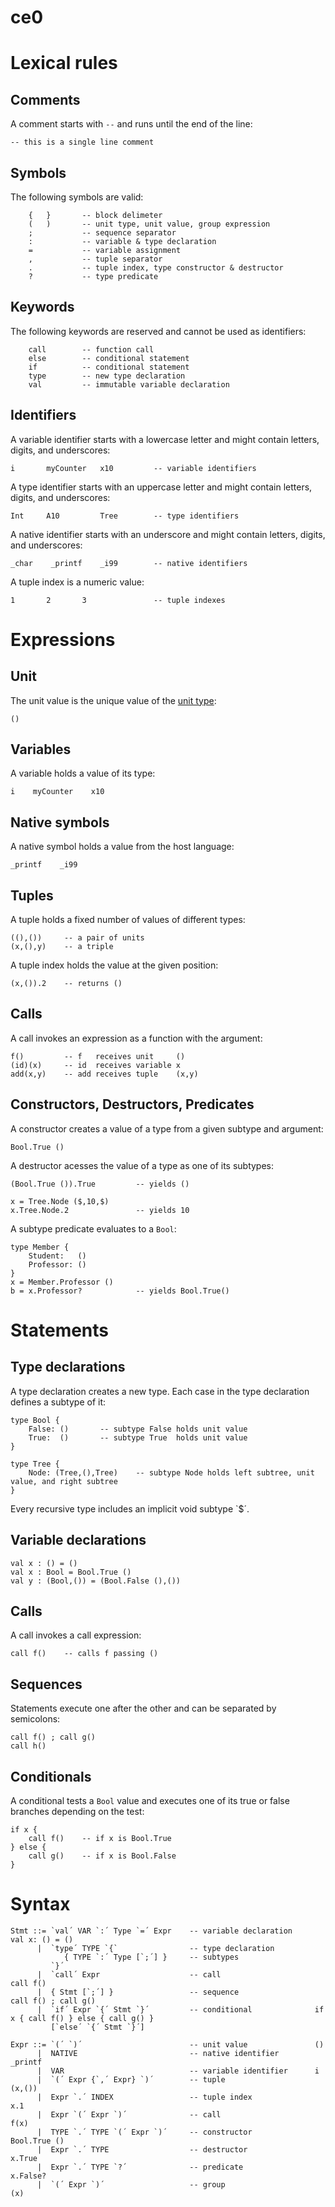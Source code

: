 # ce0

# Lexical rules

## Comments

A comment starts with `--` and runs until the end of the line:

```
-- this is a single line comment
```

## Symbols

The following symbols are valid:

```
    {   }       -- block delimeter
    (   )       -- unit type, unit value, group expression
    ;           -- sequence separator
    :           -- variable & type declaration
    =           -- variable assignment
    ,           -- tuple separator
    .           -- tuple index, type constructor & destructor
    ?           -- type predicate
```

## Keywords

The following keywords are reserved and cannot be used as identifiers:

```
    call        -- function call
    else        -- conditional statement
    if          -- conditional statement
    type        -- new type declaration
    val         -- immutable variable declaration
```

## Identifiers

A variable identifier starts with a  lowercase letter and might contain
letters, digits, and underscores:

```
i       myCounter   x10         -- variable identifiers
```

A type identifier starts with an uppercase letter and might contain letters,
digits, and underscores:

```
Int     A10         Tree        -- type identifiers
```

A native identifier starts with an underscore and might contain letters,
digits, and underscores:

```
_char    _printf    _i99        -- native identifiers
```

A tuple index is a numeric value:

```
1       2       3               -- tuple indexes
```

# Expressions

## Unit

The unit value is the unique value of the [unit type](TODO):

```
()
```

## Variables

A variable holds a value of its type:

```
i    myCounter    x10
```

## Native symbols

A native symbol holds a value from the host language:

```
_printf    _i99
```

## Tuples

A tuple holds a fixed number of values of different types:

```
((),())     -- a pair of units
(x,(),y)    -- a triple
```

A tuple index holds the value at the given position:

```
(x,()).2    -- returns ()
```

## Calls

A call invokes an expression as a function with the argument:

```
f()         -- f   receives unit     ()
(id)(x)     -- id  receives variable x
add(x,y)    -- add receives tuple    (x,y)
```

## Constructors, Destructors, Predicates

A constructor creates a value of a type from a given subtype and argument:

```
Bool.True ()
```

A destructor acesses the value of a type as one of its subtypes:

```
(Bool.True ()).True         -- yields ()

x = Tree.Node ($,10,$)
x.Tree.Node.2               -- yields 10
```

A subtype predicate evaluates to a `Bool`:

```
type Member {
    Student:   ()
    Professor: ()
}
x = Member.Professor ()
b = x.Professor?            -- yields Bool.True()
```

# Statements

## Type declarations

A type declaration creates a new type.
Each case in the type declaration defines a subtype of it:

```
type Bool {
    False: ()       -- subtype False holds unit value
    True:  ()       -- subtype True  holds unit value
}

type Tree {
    Node: (Tree,(),Tree)    -- subtype Node holds left subtree, unit value, and right subtree
}
```

Every recursive type includes an implicit void subtype `$´.

## Variable declarations

```
val x : () = ()
val x : Bool = Bool.True ()
val y : (Bool,()) = (Bool.False (),())
```

## Calls

A call invokes a call expression:

```
call f()    -- calls f passing ()
```

## Sequences

Statements execute one after the other and can be separated by semicolons:

```
call f() ; call g()
call h()
```

## Conditionals

A conditional tests a `Bool` value and executes one of its true or false
branches depending on the test:

```
if x {
    call f()    -- if x is Bool.True
} else {
    call g()    -- if x is Bool.False
}
```

# Syntax

```
Stmt ::= `val´ VAR `:´ Type `=´ Expr    -- variable declaration     val x: () = ()
      |  `type´ TYPE `{`                -- type declaration
            { TYPE `:´ Type [`;´] }     -- subtypes
         `}´
      |  `call´ Expr                    -- call                     call f()
      |  { Stmt [`;´] }                 -- sequence                 call f() ; call g()
      |  `if´ Expr `{´ Stmt `}´         -- conditional              if x { call f() } else { call g() }
         [`else´ `{´ Stmt `}´]

Expr ::= `(´ `)´                        -- unit value               ()
      |  NATIVE                         -- native identifier        _printf
      |  VAR                            -- variable identifier      i
      |  `(´ Expr {`,´ Expr} `)´        -- tuple                    (x,())
      |  Expr `.´ INDEX                 -- tuple index              x.1
      |  Expr `(´ Expr `)´              -- call                     f(x)
      |  TYPE `.´ TYPE `(´ Expr `)´     -- constructor              Bool.True ()
      |  Expr `.´ TYPE                  -- destructor               x.True
      |  Expr `.´ TYPE `?´              -- predicate                x.False?
      |  `(´ Expr `)´                   -- group                    (x)
```
